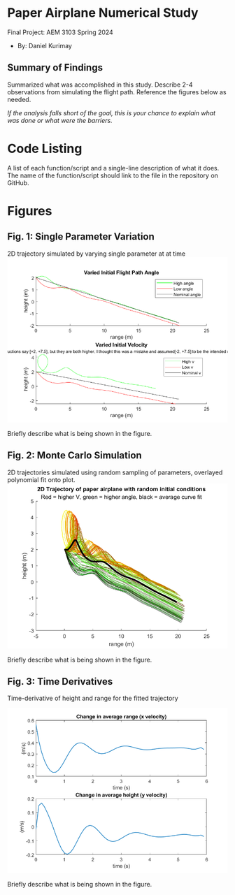   # Paper Airplane Numerical Study
  Final Project: AEM 3103 Spring 2024

  - By: Daniel Kurimay

  ## Summary of Findings
  <Show the variations studied in a table>

  Summarized what was accomplished in this study.  Describe 2-4 observations from simulating the flight path.
  Reference the figures below as needed.

  *If the analysis falls short of the goal, this is your chance to explain what was done or what were the barriers.*
 
  # Code Listing
  A list of each function/script and a single-line description of what it does.  The name of the function/script should link to the file in the repository on GitHub.

  # Figures

  ## Fig. 1: Single Parameter Variation
  2D trajectory simulated by varying single parameter at at time
  ![](https://github.com/DannyKurimay/AEM3013/blob/master/docs/controlledvariation.png)
  
  Briefly describe what is being shown in the figure.

  ## Fig. 2: Monte Carlo Simulation
  2D trajectories simulated using random sampling of parameters, overlayed polynomial fit onto plot.
  ![](https://github.com/DannyKurimay/AEM3013/blob/master/docs/randomvariation.png)

  Briefly describe what is being shown in the figure.

 ## Fig. 3: Time Derivatives
 Time-derivative of height and range for the fitted trajectory
   
![](https://github.com/DannyKurimay/AEM3013/blob/master/docs/xyvelocity.png)


  Briefly describe what is being shown in the figure.
